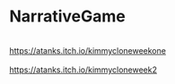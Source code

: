 # NarrativeGame
<br>https://atanks.itch.io/kimmycloneweekone</br>
<br>https://atanks.itch.io/kimmycloneweek2</br>
